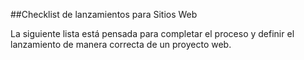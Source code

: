 ##Checklist de lanzamientos para Sitios Web

La siguiente lista está pensada para completar el proceso y definir el lanzamiento de manera correcta de un proyecto web.
